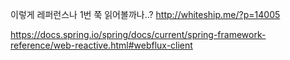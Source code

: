 

이렇게 레퍼런스나 1번 쭉 읽어볼까나..?
http://whiteship.me/?p=14005

https://docs.spring.io/spring/docs/current/spring-framework-reference/web-reactive.html#webflux-client



